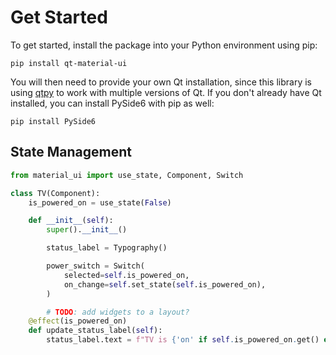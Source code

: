 # Get Started

To get started, install the package into your Python environment using pip:

```
pip install qt-material-ui
```

You will then need to provide your own Qt installation, since this library is using [qtpy](https://pypi.org/project/QtPy/) to work with multiple versions of Qt. If you don't already have Qt installed, you can install PySide6 with pip as well:

```
pip install PySide6
```

## State Management

```python
from material_ui import use_state, Component, Switch

class TV(Component):
    is_powered_on = use_state(False)

    def __init__(self):
        super().__init__()

        status_label = Typography()

        power_switch = Switch(
            selected=self.is_powered_on,
            on_change=self.set_state(self.is_powered_on),
        )

        # TODO: add widgets to a layout?
    @effect(is_powered_on)
    def update_status_label(self):
        status_label.text = f"TV is {'on' if self.is_powered_on.get() else 'off'}"
```

